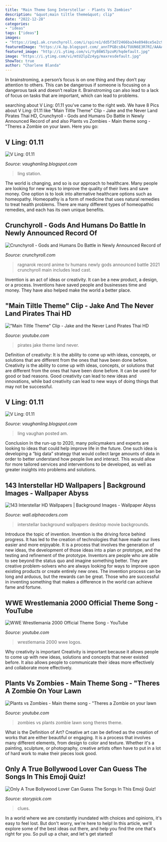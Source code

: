 ```yaml
---
title: "Main Theme Song Interstellar - Plants Vs Zombies"
description: "&quot;main tiltle theme&quot; clip"
date: "2022-12-28"
categories:
- "ideas"
tags: ["ideas"]
images:
- "https://img1.ak.crunchyroll.com/i/spire1/dd5f3d72466ba34e8948ce5e2c90de3c1608340937_main.jpg"
featuredImage: "https://4.bp.blogspot.com/_annTPGBcsB4/TUUN6E3R7RI/AAAAAAAAEMk/HV8_6Jkf66g/s1600/IMGP7490.JPG"
featured_image: "http://i.ytimg.com/vi/Yy86WS7pzoM/hqdefault.jpg"
image: "https://i.ytimg.com/vi/mtU2lpZz4yg/maxresdefault.jpg"
ShowToc: true
author: "Charlene Blanda"
---
```



In brainstroming, a person’s focus is on one thing and they don’t pay attention to others. This can be dangerous if someone is focusing on a dangerous task and doesn’t realize it. Brainstroming can also lead to a lack of focus on tasks that are important, which can lead to problems.

	

		
searching about V Ling: 01.11 you've came to the right web. We have 8 Pics about V Ling: 01.11 like &quot;Main Tiltle Theme&quot; Clip - Jake and the Never Land Pirates Thai HD, Crunchyroll - Gods and Humans Do Battle in Newly Announced Record of and also Plants vs Zombies - Main theme song - &quot;Theres a Zombie on your lawn. Here you go:
		
    
## V Ling: 01.11

<img loading=lazy src="https://4.bp.blogspot.com/_annTPGBcsB4/TUUN3b67rJI/AAAAAAAAEMg/YyN2UDg_JnA/s1600/IMGP7488.JPG" onerror="this.onerror=null;this.src='https://tse2.mm.bing.net/th?id=OIP.lQL596MB_JajzRieifmzdAHaE7&amp;pid=15.1';" alt="V Ling: 01.11">

_Source: vaughanling.blogspot.com_

>ling station. 

	

The world is changing, and so is our approach to healthcare. Many people are looking for new ways to improve the quality of their lives and save money. One option is to look into alternative healthcare options such as homeopathy. Homeopathy is a form of medicine that uses natural remedies to treat health problems. There are many different types of homeopathic remedies, and each has its own unique benefits.

    
## Crunchyroll - Gods And Humans Do Battle In Newly Announced Record Of

<img loading=lazy src="https://img1.ak.crunchyroll.com/i/spire1/dd5f3d72466ba34e8948ce5e2c90de3c1608340937_main.jpg" onerror="this.onerror=null;this.src='https://tse4.mm.bing.net/th?id=OIP.3V89ckZro06JSM5eLJDePAHaKf&amp;pid=15.1';" alt="Crunchyroll - Gods and Humans Do Battle in Newly Announced Record of">

_Source: crunchyroll.com_

>ragnarok record anime tv humans newly gods announced battle 2021 crunchyroll main includes lead cast. 

	

Invention is an act of ideas or creativity. It can be a new product, a design, or a process. Inventions have saved people and businesses time and money. They have also helped make the world a better place.

    
## &quot;Main Tiltle Theme&quot; Clip - Jake And The Never Land Pirates Thai HD

<img loading=lazy src="https://i.ytimg.com/vi/nxTzhY3r_PU/maxresdefault.jpg" onerror="this.onerror=null;this.src='https://tse2.mm.bing.net/th?id=OIP.0Hgk27_yVAeDK9N0zl_YBwHaEK&amp;pid=15.1';" alt="&quot;Main Tiltle Theme&quot; Clip - Jake and the Never Land Pirates Thai HD">

_Source: youtube.com_

>pirates jake theme land never. 

	

Definition of creativity: It is the ability to come up with ideas, concepts, or solutions that are different from the ones that have been done before.
Creativity is the ability to come up with ideas, concepts, or solutions that are different from the ones that have been done before. It can be used for good or bad reasons. Good creativity can lead to new ideas and innovations, while bad creativity can lead to new ways of doing things that may not be successful.

    
## V Ling: 01.11

<img loading=lazy src="https://4.bp.blogspot.com/_annTPGBcsB4/TUUN6E3R7RI/AAAAAAAAEMk/HV8_6Jkf66g/s1600/IMGP7490.JPG" onerror="this.onerror=null;this.src='https://tse3.mm.bing.net/th?id=OIP.AXV22Q_zJynpfZcOHx_RFAHaLI&amp;pid=15.1';" alt="V Ling: 01.11">

_Source: vaughanling.blogspot.com_

>ling vaughan posted am. 

	

Conclusion
In the run-up to 2020, many policymakers and experts are looking to ideas that could help improve life in the future. One such idea is developing a “big data” strategy that would collect large amounts of data in order to better understand how people live and interact. This would allow for more tailored services and interventions to be developed, as well as greater insights into problems and solutions.

    
## 143 Interstellar HD Wallpapers | Background Images - Wallpaper Abyss

<img loading=lazy src="https://images5.alphacoders.com/542/542019.jpg" onerror="this.onerror=null;this.src='https://tse2.mm.bing.net/th?id=OIP.aENzUoAK3j_xwygT0vKyTQHaEo&amp;pid=15.1';" alt="143 Interstellar HD Wallpapers | Background Images - Wallpaper Abyss">

_Source: wall.alphacoders.com_

>interstellar background wallpapers desktop movie backgrounds. 

	

Introduce the topic of invention.
Invention is the driving force behind progress. It has led to the creation of technologies that have made our lives easier and more enjoyable. It is a process that involves the generation of new ideas, the development of those ideas into a plan or prototype, and the testing and refinement of the prototype. Inventors are people who are able to see beyond the status quo and imagine something better. They are creative problem-solvers who are always looking for ways to improve upon existing products or create entirely new ones. The invention process can be long and arduous, but the rewards can be great. Those who are successful in inventing something that makes a difference in the world can achieve fame and fortune.

    
## WWE Wrestlemania 2000 Official Theme Song - YouTube

<img loading=lazy src="https://i.ytimg.com/vi/mtU2lpZz4yg/maxresdefault.jpg" onerror="this.onerror=null;this.src='https://tse4.mm.bing.net/th?id=OIP.4xx7eEgPo-o3IN5h3uU-RgHaEK&amp;pid=15.1';" alt="WWE Wrestlemania 2000 Official Theme Song - YouTube">

_Source: youtube.com_

>wrestlemania 2000 wwe logos. 

	

Why creativity is important
Creativity is important because it allows people to come up with new ideas, solutions and concepts that never existed before. It also allows people to communicate their ideas more effectively and collaborate more effectively.

    
## Plants Vs Zombies - Main Theme Song - &quot;Theres A Zombie On Your Lawn

<img loading=lazy src="http://i.ytimg.com/vi/Yy86WS7pzoM/hqdefault.jpg" onerror="this.onerror=null;this.src='https://tse2.mm.bing.net/th?id=OIP.vG_v2gioA2Kl_WJ-cECrCQHaFj&amp;pid=15.1';" alt="Plants vs Zombies - Main theme song - &quot;Theres a Zombie on your lawn">

_Source: youtube.com_

>zombies vs plants zombie lawn song theres theme. 

	

What is the Definition of Art?
Creative art can be defined as the creation of works that are either beautiful or engaging. It is a process that involves many different elements, from design to color and texture. Whether it's a painting, sculpture, or photography, creative artists often have to put in a lot of hard work to make their pieces look good.

    
## Only A True Bollywood Lover Can Guess The Songs In This Emoji Quiz!

<img loading=lazy src="https://www.storypick.com/wp-content/uploads/2020/10/song8.jpg" onerror="this.onerror=null;this.src='https://tse2.mm.bing.net/th?id=OIP.9okTlhbJq_aRuL64XIh5FQHaEW&amp;pid=15.1';" alt="Only A True Bollywood Lover Can Guess The Songs In This Emoji Quiz!">

_Source: storypick.com_

>clues. 

	

In a world where we are constantly inundated with choices and opinions, it's easy to feel lost. But don't worry, we're here to help! In this article, we'll explore some of the best ideas out there, and help you find the one that's right for you. So pull up a chair, and let's get started!

